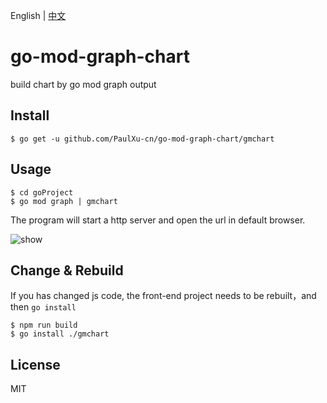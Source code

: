 English | [中文](./README-CN.md)
# go-mod-graph-chart
build chart by go mod graph output

## Install

```shell
$ go get -u github.com/PaulXu-cn/go-mod-graph-chart/gmchart
```

## Usage

```shell
$ cd goProject
$ go mod graph | gmchart
```

The program will start a http server and open the url in default browser.

![show](./show.gif)

## Change & Rebuild

If you has changed js code, the front-end project needs to be rebuilt，and then `go install`
```shell
$ npm run build 
$ go install ./gmchart
```

## License

MIT